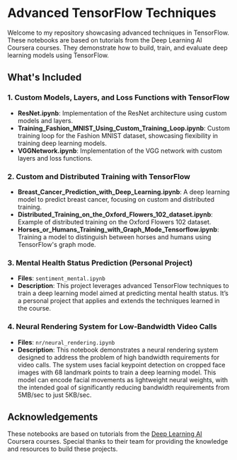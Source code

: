 # Advanced TensorFlow Techniques

Welcome to my repository showcasing advanced techniques in TensorFlow. These notebooks are based on tutorials from the Deep Learning AI Coursera courses. They demonstrate how to build, train, and evaluate deep learning models using TensorFlow.

## What's Included

### 1. Custom Models, Layers, and Loss Functions with TensorFlow
- **ResNet.ipynb**: Implementation of the ResNet architecture using custom models and layers.
- **Training_Fashion_MNIST_Using_Custom_Training_Loop.ipynb**: Custom training loop for the Fashion MNIST dataset, showcasing flexibility in training deep learning models.
- **VGGNetwork.ipynb**: Implementation of the VGG network with custom layers and loss functions.

### 2. Custom and Distributed Training with TensorFlow
- **Breast_Cancer_Prediction_with_Deep_Learning.ipynb**: A deep learning model to predict breast cancer, focusing on custom and distributed training.
- **Distributed_Training_on_the_Oxford_Flowers_102_dataset.ipynb**: Example of distributed training on the Oxford Flowers 102 dataset.
- **Horses_or_Humans_Training_with_Graph_Mode_Tensorflow.ipynb**: Training a model to distinguish between horses and humans using TensorFlow's graph mode.

### 3. Mental Health Status Prediction (Personal Project)
- **Files**: `sentiment_mental.ipynb`
- **Description**: This project leverages advanced TensorFlow techniques to train a deep learning model aimed at predicting mental health status. It’s a personal project that applies and extends the techniques learned in the course.

### 4. Neural Rendering System for Low-Bandwidth Video Calls
- **Files**: `nr/neural_rendering.ipynb`
- **Description**: This notebook demonstrates a neural rendering system designed to address the problem of high bandwidth requirements for video calls. The system uses facial keypoint detection on cropped face images with 68 landmark points to train a deep learning model. This model can encode facial movements as lightweight neural weights, with the intended goal of significantly reducing bandwidth requirements from 5MB/sec to just 5KB/sec.

## Acknowledgements
These notebooks are based on tutorials from the [Deep Learning AI](https://www.deeplearning.ai/) Coursera courses. Special thanks to their team for providing the knowledge and resources to build these projects.
